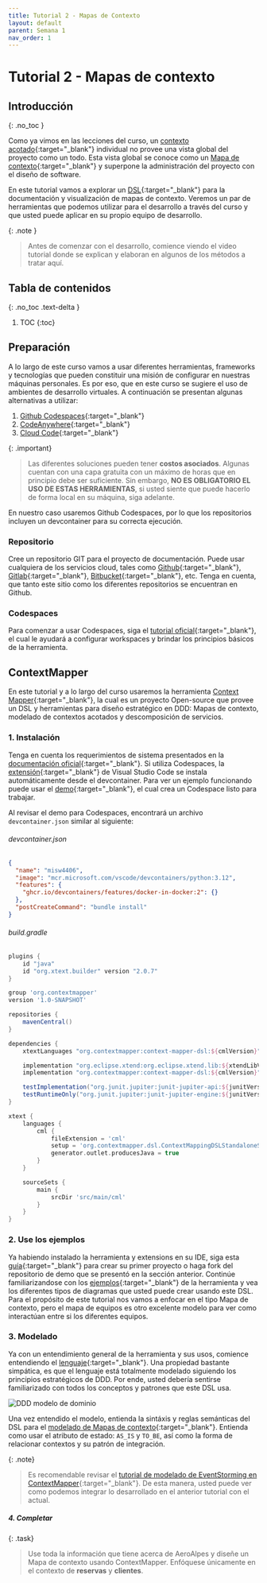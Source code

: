 ```yaml
---
title: Tutorial 2 - Mapas de Contexto
layout: default
parent: Semana 1
nav_order: 1
---
```


# Tutorial 2 - Mapas de contexto

## Introducción
{: .no_toc }

Como ya vimos en las lecciones del curso, un [contexto acotado](https://learning.oreilly.com/library/view/implementing-domain-driven-design/9780133039900/ch02lev1sec4.html#ch02lev1sec4){:target="_blank"} individual no provee una vista global del proyecto como un todo. Esta vista global se conoce como un [Mapa de contexto](https://learning.oreilly.com/library/view/implementing-domain-driven-design/9780133039900/ch03.html){:target="_blank"} y superpone la administración del proyecto con el diseño de software.

En este tutorial vamos a explorar un [DSL](https://en.wikipedia.org/wiki/Domain-specific_language){:target="_blank"} para la documentación y visualización de mapas de contexto. Veremos un par de herramientas que podemos utilizar para el desarrollo a través del curso y que usted puede aplicar en su propio equipo de desarrollo.

{: .note }
> Antes de comenzar con el desarrollo, comience viendo el video tutorial donde se explican y elaboran en algunos de los métodos a tratar aquí.


## Tabla de contenidos
{: .no_toc .text-delta }

1. TOC
{:toc}


## Preparación

A lo largo de este curso vamos a usar diferentes herramientas, frameworks y tecnologías que pueden constituir una misión de configurar en nuestras máquinas personales. Es por eso, que en este curso se sugiere el uso de ambientes de desarrollo virtuales. A continuación se presentan algunas alternativas a utilizar:

1. [Github Codespaces](https://github.com/features/codespaces){:target="_blank"}
2. [CodeAnywhere](https://codeanywhere.com/){:target="_blank"}
3. [Cloud Code](https://cloud.google.com/code){:target="_blank"}

{: .important}
> Las diferentes soluciones pueden tener **costos asociados**. Algunas cuentan con una capa gratuita con un máximo de horas que en principio debe ser suficiente. Sin embargo, **NO ES OBLIGATORIO EL USO DE ESTAS HERRAMIENTAS**, si usted siente que puede hacerlo de forma local en su máquina, siga adelante.

En nuestro caso usaremos Github Codespaces, por lo que los repositorios incluyen un devcontainer para su correcta ejecución.

### Repositorio

Cree un repositorio GIT para el proyecto de documentación. Puede usar cualquiera de los servicios cloud, tales como [Github](https://github.com/){:target="_blank"}, [Gitlab](https://about.gitlab.com/){:target="_blank"}, [Bitbucket](https://bitbucket.org/){:target="_blank"}, etc. Tenga en cuenta, que tanto este sitio como los diferentes repositorios se encuentran en Github.

### Codespaces

Para comenzar a usar Codespaces, siga el [tutorial oficial](https://docs.github.com/codespaces/getting-started){:target="_blank"}, el cual le ayudará a configurar workspaces y brindar los principios básicos de la herramienta.

## ContextMapper

En este tutorial y a lo largo del curso usaremos la herramienta [Context Mapper](https://contextmapper.org/){:target="_blank"}, la cual es un proyecto Open-source que provee un DSL y herramientas para diseño estratégico en DDD: Mapas de contexto, modelado de contextos acotados y descomposición de servicios. 

### 1. Instalación

Tenga en cuenta los requerimientos de sistema presentados en la [documentación oficial](https://contextmapper.org/docs/getting-started/){:target="_blank"}. Si utiliza Codespaces, la [extensión](https://open-vsx.org/extension/contextmapper/context-mapper-vscode-extension){:target="_blank"} de Visual Studio Code se instala automáticamente desde el devcontainer. Para ver un ejemplo funcionando puede usar el [demo](https://contextmapper.org/demo/){:target="_blank"}, el cual crea un Codespace listo para trabajar.

Al revisar el demo para Codespaces, encontrará un archivo `devcontainer.json` similar al siguiente:

###### devcontainer.json
```json
{
  "name": "misw4406",
  "image": "mcr.microsoft.com/vscode/devcontainers/python:3.12",
  "features": {
    "ghcr.io/devcontainers/features/docker-in-docker:2": {}
  },
  "postCreateCommand": "bundle install"
}
```

###### build.gradle
```groovy
plugins {
    id "java"
    id "org.xtext.builder" version "2.0.7"
}

group 'org.contextmapper'
version '1.0-SNAPSHOT'

repositories {
    mavenCentral()
}

dependencies {
    xtextLanguages "org.contextmapper:context-mapper-dsl:${cmlVersion}"

    implementation "org.eclipse.xtend:org.eclipse.xtend.lib:${xtendLibVersion}"
    implementation "org.contextmapper:context-mapper-dsl:${cmlVersion}"

    testImplementation("org.junit.jupiter:junit-jupiter-api:${junitVersion}")
    testRuntimeOnly("org.junit.jupiter:junit-jupiter-engine:${junitVersion}")
}

xtext {
    languages {
        cml {
            fileExtension = 'cml'
            setup = 'org.contextmapper.dsl.ContextMappingDSLStandaloneSetup'
            generator.outlet.producesJava = true
        }
    }

    sourceSets {
        main {
            srcDir 'src/main/cml'
        }
    }
}

```

### 2. Use los ejemplos

Ya habiendo instalado la herramienta y extensions en su IDE, siga esta [guía](https://contextmapper.org/docs/getting-started-create-project/){:target="_blank"} para crear su primer proyecto o haga fork del repositorio de demo que se presentó en la sección anterior. Continúe familiarizandose con los [ejemplos](https://github.com/ContextMapper/context-mapper-examples){:target="_blank"} de la herramienta y vea los diferentes tipos de diagramas que usted puede crear usando este DSL. Para el propósito de este tutorial nos vamos a enfocar en el tipo Mapa de contexto, pero el mapa de equipos es otro excelente modelo para ver como interactúan entre si los diferentes equipos.

### 3. Modelado

Ya con un entendimiento general de la herramienta y sus usos, comience entendiendo el [lenguaje](https://contextmapper.org/docs/language-model/){:target="_blank"}. Una propiedad bastante simpática, es que el lenguaje está totalmente modelado siguiendo los principios estratégicos de DDD. Por ende, usted debería sentirse familiarizado con todos los conceptos y patrones que este DSL usa.

![DDD modelo de dominio](https://contextmapper.org/img/Strategic_DDD_Domain_Model.png)

Una vez entendido el modelo, entienda la sintáxis y reglas semánticas del DSL para el [modelado de Mapas de contexto](https://contextmapper.org/docs/context-map/){:target="_blank"}. Entienda como usar el atributo de estado: `AS_IS` y `TO_BE`, así como la forma de relacionar contextos y su patrón de integración.

{: .note}
> Es recomendable revisar el [tutorial de modelado de EventStorming en ContextMapper](https://contextmapper.org/docs/event-storming/){:target="_blank"}. De esta manera, usted puede ver como podemos integrar lo desarrollado en el anterior tutorial con el actual. 

##### 4. Completar

{: .task}
> Use toda la información que tiene acerca de AeroAlpes y diseñe un Mapa de contexto usando ContextMapper. Enfóquese únicamente en el contexto de **reservas** y **clientes**.
